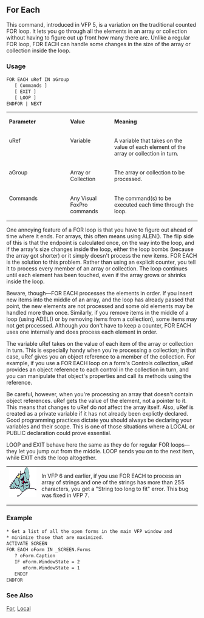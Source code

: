 ## For Each

This command, introduced in VFP 5, is a variation on the traditional counted FOR loop. It lets you go through all the elements in an array or collection without having to figure out up front how many there are. Unlike a regular FOR loop, FOR EACH can handle some changes in the size of the array or collection inside the loop.

### Usage

```foxpro
FOR EACH uRef IN aGroup
   [ Commands ]
   [ EXIT ]
   [ LOOP ]
ENDFOR | NEXT
```
<table>
<tr>
  <td width="32%" valign="top">
  <p><b>Parameter</b></p>
  </td>
  <td width=23% valign=top>
  <p><b>Value</b></p>
  </td>
  <td width=45% valign=top>
  <p><b>Meaning</b></p>
  </td>
 </tr>
<tr>
  <td width="32%" valign="top">
  <p>uRef</p>
  </td>
  <td width=23% valign=top>
  <p>Variable</p>
  </td>
  <td width=45% valign=top>
  <p>A variable that takes on the value of each element of the array or collection in turn.</p>
  </td>
 </tr>
<tr>
  <td width="32%" valign="top">
  <p>aGroup</p>
  </td>
  <td width=23% valign=top>
  <p>Array or Collection</p>
  </td>
  <td width=45% valign=top>
  <p>The array or collection to be processed.</p>
  </td>
 </tr>
<tr>
  <td width="32%" valign="top">
  <p>Commands</p>
  </td>
  <td width=23% valign=top>
  <p>Any Visual FoxPro commands</p>
  </td>
  <td width=45% valign=top>
  <p>The command(s) to be executed each time through the loop.</p>
  </td>
 </tr>
</table>

One annoying feature of a FOR loop is that you have to figure out ahead of time where it ends. For arrays, this often means using ALEN(). The flip side of this is that the endpoint is calculated once, on the way into the loop, and if the array's size changes inside the loop, either the loop bombs (because the array got shorter) or it simply doesn't process the new items. FOR EACH is the solution to this problem. Rather than using an explicit counter, you tell it to process every member of an array or collection. The loop continues until each element has been touched, even if the array grows or shrinks inside the loop.

Beware, though&mdash;FOR EACH processes the elements in order. If you insert new items into the middle of an array, and the loop has already passed that point, the new elements are not processed and some old elements may be handled more than once. Similarly, if you remove items in the middle of a loop (using ADEL() or by removing items from a collection), some items may not get processed. Although *you* don't have to keep a counter, FOR EACH uses one internally and does process each element in order.

The variable uRef takes on the value of each item of the array or collection in turn. This is especially handy when you're processing a collection; in that case, uRef gives you an object reference to a member of the collection. For example, if you use a FOR EACH loop on a form's Controls collection, uRef provides an object reference to each control in the collection in turn, and you can manipulate that object's properties and call its methods using the reference. 

Be careful, however, when you're processing an array that doesn't contain object references. uRef gets the value of the element, not a pointer to it. This means that changes to uRef do *not* affect the array itself. Also, uRef is created as a private variable if it has not already been explictly declared. Good programming practices dictate you should always be declaring your variables and their scope. This is one of those situations where a LOCAL or PUBLIC declaration could prove essential.

LOOP and EXIT behave here the same as they do for regular FOR loops&mdash;they let you jump out from the middle. LOOP sends you on to the next item, while EXIT ends the loop altogether. 

<table>
<tr>
  <td width="17%" valign="top">
<img width="95" height="78" src="fixbug1.gif">
  </td>
  <td width=83% valign=top>
  <p>In VFP 6 and earlier, if you use FOR EACH to process an array of strings and one of the strings has more than 255 characters, you get a &quot;String too long to fit&quot; error. This bug was fixed in VFP 7.</p>
  </td>
 </tr>
</table>

### Example

```foxpro
* Get a list of all the open forms in the main VFP window and
* minimize those that are maximized.
ACTIVATE SCREEN
FOR EACH oForm IN _SCREEN.Forms
   ? oForm.Caption
   IF oForm.WindowState = 2
      oForm.WindowState = 1
   ENDIF
ENDFOR
```
### See Also

[For](s4g254.md), [Local](s4g220.md)